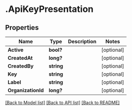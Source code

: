 # .ApiKeyPresentation
## Properties

Name | Type | Description | Notes
------------ | ------------- | ------------- | -------------
**Active** | **bool?** |  | [optional] 
**CreatedAt** | **long?** |  | [optional] 
**CreatedBy** | **string** |  | [optional] 
**Key** | **string** |  | [optional] 
**Label** | **string** |  | [optional] 
**OrganizationId** | **long?** |  | [optional] 

[[Back to Model list]](../README.md#documentation-for-models) [[Back to API list]](../README.md#documentation-for-api-endpoints) [[Back to README]](../README.md)

